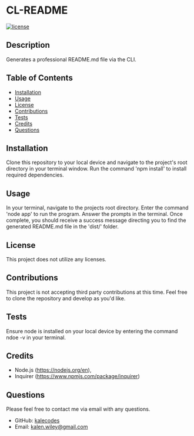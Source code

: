 
# CL-README

[![license](https://img.shields.io/badge/license-None-blue)](https://shields.io)

## Description

Generates a professional README.md file via the CLI.



## Table of Contents

* [Installation](#installation) 
* [Usage](#usage) 
* [License](#license) 
* [Contributions](#contributions) 
* [Tests](#tests) 
* [Credits](#credits)
* [Questions](#questions)



## Installation

Clone this repository to your local device and navigate to the project's root directory in your terminal window. Run the command 'npm install' to install required dependencies. 
 

## Usage

In your terminal, navigate to the projects root directory. Enter the command 'node app' to run the program. Answer the prompts in the terminal. Once complete, you should receive a success message directing you to find the generated README.md file in the 'dist/' folder. 
 

## License

This project does not utilize any licenses.


## Contributions

This project is not accepting third party contributions at this time. Feel free to clone the repository and develop as you'd like.


## Tests

Ensure node is installed on your local device by entering the command ndoe -v in your terminal. 


## Credits

* Node.js (https://nodejs.org/en),
* Inquirer (https://www.npmjs.com/package/inquirer)


## Questions

Please feel free to contact me via email with any questions.
* GitHub: [kalecodes](https://github.com/kalecodes)
* Email: kalen.wiley@gmail.com
